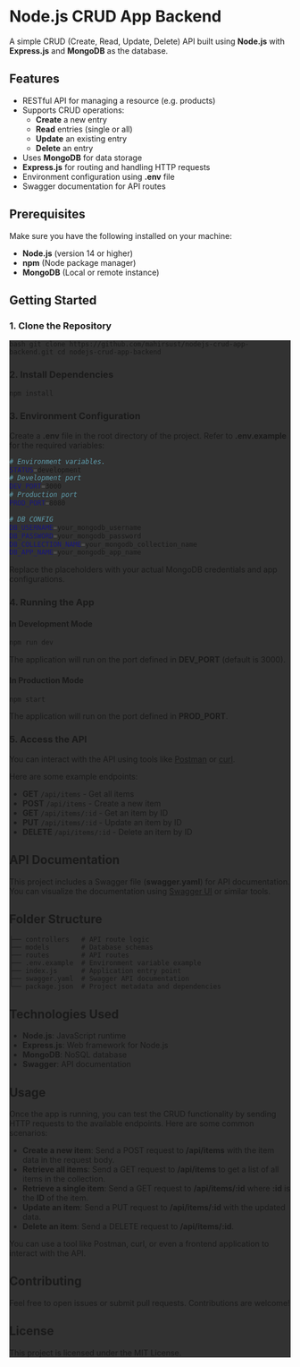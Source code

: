 # Node.js CRUD App Backend

A simple CRUD (Create, Read, Update, Delete) API built using **Node.js** with **Express.js** and **MongoDB** as the database.

## Features

- RESTful API for managing a resource (e.g. products)
- Supports CRUD operations:
  - **Create** a new entry
  - **Read** entries (single or all)
  - **Update** an existing entry
  - **Delete** an entry
- Uses **MongoDB** for data storage
- **Express.js** for routing and handling HTTP requests
- Environment configuration using **.env** file
- Swagger documentation for API routes

## Prerequisites

Make sure you have the following installed on your machine:

- **Node.js** (version 14 or higher)
- **npm** (Node package manager)
- **MongoDB** (Local or remote instance)

## Getting Started

### 1. Clone the Repository

<div style="background-color: rgb(50, 50, 50);">

``bash
git clone https://github.com/mahirsust/nodejs-crud-app-backend.git
cd nodejs-crud-app-backend
``

### 2. Install Dependencies

```bash
npm install
```

### 3. Environment Configuration

Create a **.env** file in the root directory of the project. Refer to **.env.example** for the required variables:

```bash
# Environment variables.
STATUS=development
# Development port
DEV_PORT=3000
# Production port
PROD_PORT=8080

# DB CONFIG
DB_USERNAME=your_mongodb_username
DB_PASSWORD=your_mongodb_password
DB_COLLECTION_NAME=your_mongodb_collection_name
DB_APP_NAME=your_mongodb_app_name
```

Replace the placeholders with your actual MongoDB credentials and app configurations.

### 4. Running the App

#### In Development Mode

```bash
npm run dev
```

The application will run on the port defined in **DEV_PORT** (default is 3000).

#### In Production Mode

```bash
npm start
```

The application will run on the port defined in **PROD_PORT**.

### 5. Access the API

You can interact with the API using tools like [Postman](https://www.postman.com/) or [curl](https://curl.se/).

Here are some example endpoints:
- **GET** `/api/items` - Get all items
- **POST** `/api/items` - Create a new item
- **GET** `/api/items/:id` - Get an item by ID
- **PUT** `/api/items/:id` - Update an item by ID
- **DELETE** `/api/items/:id` - Delete an item by ID

## API Documentation

This project includes a Swagger file (**swagger.yaml**) for API documentation. You can visualize the documentation using [Swagger UI](https://swagger.io/tools/swagger-ui/) or similar tools.

## Folder Structure

```plaintext
├── controllers   # API route logic
├── models        # Database schemas
├── routes        # API routes
├── .env.example  # Environment variable example
├── index.js      # Application entry point
├── swagger.yaml  # Swagger API documentation
└── package.json  # Project metadata and dependencies
```

## Technologies Used

- **Node.js**: JavaScript runtime
- **Express.js**: Web framework for Node.js
- **MongoDB**: NoSQL database
- **Swagger**: API documentation

## Usage

Once the app is running, you can test the CRUD functionality by sending HTTP requests to the available endpoints. Here are some common scenarios:

- **Create a new item**: Send a POST request to **/api/items** with the item data in the request body.
- **Retrieve all items**: Send a GET request to **/api/items** to get a list of all items in the collection.
- **Retrieve a single item**: Send a GET request to **/api/items/:id** where **:id** is the **ID** of the item.
- **Update an item**: Send a PUT request to **/api/items/:id** with the updated data.
- **Delete an item**: Send a DELETE request to **/api/items/:id**.

You can use a tool like Postman, curl, or even a frontend application to interact with the API.

## Contributing

Feel free to open issues or submit pull requests. Contributions are welcome!

## License

This project is licensed under the MIT License.
